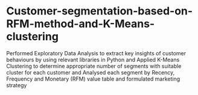 # Customer-segmentation-based-on-RFM-method-and-K-Means-clustering
Performed Exploratory Data Analysis to extract key insights of customer behaviours by using relevant libraries in Python and Applied K-Means Clustering to determine appropriate number of segments with suitable cluster for each customer and Analysed each segment by Recency, Frequency and Monetary (RFM) value table and formulated marketing strategy 
